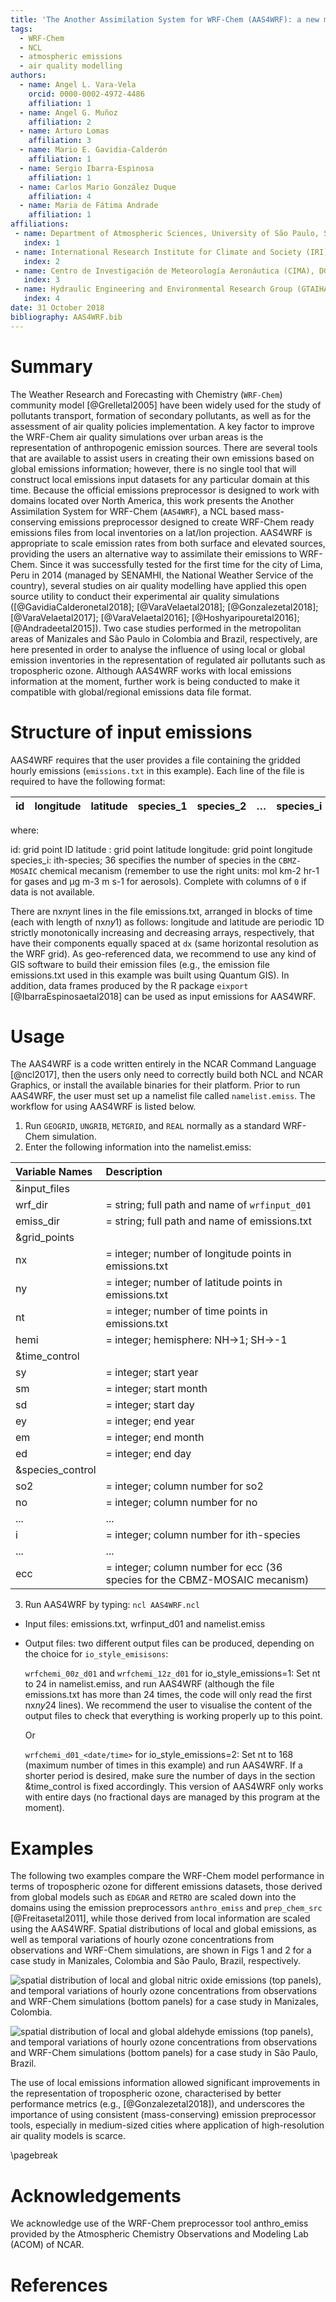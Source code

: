 ```yaml
---
title: 'The Another Assimilation System for WRF-Chem (AAS4WRF): a new mass-conserving emissions preprocessor for WRF-Chem regional modelling'
tags:
  - WRF-Chem
  - NCL
  - atmospheric emissions 
  - air quality modelling
authors:
  - name: Angel L. Vara-Vela
    orcid: 0000-0002-4972-4486
    affiliation: 1 
  - name: Angel G. Muñoz
    affiliation: 2
  - name: Arturo Lomas
    affiliation: 3  
  - name: Mario E. Gavidia-Calderón
    affiliation: 1   
  - name: Sergio Ibarra-Espinosa
    affiliation: 1
  - name: Carlos Mario González Duque
    affiliation: 4   
  - name: Maria de Fátima Andrade
    affiliation: 1   
affiliations:
 - name: Department of Atmospheric Sciences, University of São Paulo, São Paulo, Brazil
   index: 1
 - name: International Research Institute for Climate and Society (IRI), Columbia University, New York, USA
   index: 2
 - name: Centro de Investigación de Meteorología Aeronáutica (CIMA), DGAC, Quito, Ecuador
   index: 3   
 - name: Hydraulic Engineering and Environmental Research Group (GTAIHA), Universidad Nacional de Colombia Sede Manizales, Manizales, Colombia
   index: 4     
date: 31 October 2018
bibliography: AAS4WRF.bib
---
```


# Summary

The Weather Research and Forecasting with Chemistry (``WRF-Chem``) community model [@Grelletal2005] have been widely used for the study of pollutants transport, formation of secondary pollutants, as well as for the assessment of air quality policies implementation. A key factor to improve the WRF-Chem air quality simulations over urban areas is the representation of anthropogenic emission sources. There are several tools that are available to assist users in creating their own emissions based on global emissions information; however, there is no single tool that will construct local emissions input datasets for any particular domain at this time. Because the official emissions preprocessor is designed to work with domains located over North America, this work presents the Another Assimilation System for WRF-Chem (``AAS4WRF``), a NCL based mass-conserving emissions preprocessor designed to create WRF-Chem ready emissions files from local inventories on a lat/lon projection. AAS4WRF is appropriate to scale emission rates from both surface and elevated sources, providing the users an alternative way to assimilate their emissions to WRF-Chem. Since it was successfully tested for the first time for the city of Lima, Peru in 2014 (managed by SENAMHI, the National Weather Service of the country), several studies on air quality modelling have applied this open source utility to conduct their experimental air quality simulations ([@GavidiaCalderonetal2018]; [@VaraVelaetal2018]; [@Gonzalezetal2018]; [@VaraVelaetal2017]; [@VaraVelaetal2016]; [@Hoshyaripouretal2016]; [@Andradeetal2015]). Two case studies performed in the metropolitan areas of Manizales and São Paulo in Colombia and Brazil, respectively, are here presented in order to analyse the influence of using local or global emission inventories in the representation of regulated air pollutants such as tropospheric ozone. Although AAS4WRF works with local emissions information at the moment, further work is being conducted to make it compatible with global/regional emissions data file format.

# Structure of input emissions

AAS4WRF requires that the user provides a file containing the gridded hourly emissions (``emissions.txt`` in this example). Each line of the file is required to have the following format:

|  id  |  longitude  |  latitude  |  species_1  |  species_2  |  …  |  species_i  |  species_(i+1)  |  …  |  species_36  |
|:-----|:------------|:-----------|:------------|:------------|:----|:------------|:----------------|:----|:-------------|

where:

id: grid point ID
latitude : grid point latitude
longitude: grid point longitude
species_i: ith-species; 36 specifies the number of species in the ``CBMZ-MOSAIC`` chemical mecanism (remember to use the right units: mol km-2 hr-1 for gases and µg m-3 m s-1 for aerosols). Complete with columns of ``0`` if data is not available.

There are nx*ny*nt lines in the file emissions.txt, arranged in blocks of time (each with length of nx*ny*1) as follows: longitude and latitude are periodic 1D strictly monotonically increasing and decreasing arrays, respectively, that have their components equally spaced at ``dx`` (same horizontal resolution as the WRF grid). As geo-referenced data, we recommend to use any kind of GIS software to build their emission files (e.g., the emission file emissions.txt used in this example was built using Quantum GIS). In addition, data frames produced by the R package ``eixport`` [@IbarraEspinosaetal2018] can be used as input emissions for AAS4WRF.

# Usage

The AAS4WRF is a code written entirely in the NCAR Command Language [@ncl2017], then the users only need to correctly build both NCL and NCAR Graphics, or install the available binaries for their platform. Prior to run AAS4WRF, the user must set up a namelist file called ``namelist.emiss``. The workflow for using AAS4WRF is listed below.

1. Run ``GEOGRID``, ``UNGRIB``, ``METGRID``, and ``REAL`` normally as a standard WRF-Chem simulation.
2. Enter the following information into the namelist.emiss: 

|  Variable Names  |   Description                                                                        |
|:-----------------|:-------------------------------------------------------------------------------------|
|&input_files      |                                                                                      |
|  wrf_dir         | = string; full path and name of ``wrfinput_d01``                                     |
|  emiss_dir       | = string; full path and name of emissions.txt                                        |
|&grid_points      |                                                                                      |
|  nx              | = integer; number of longitude points in emissions.txt                               |
|  ny              | = integer; number of latitude points in emissions.txt                                |
|  nt              | = integer; number of time points in emissions.txt                                    |
|  hemi            | = integer; hemisphere: NH→1; SH→-1                                                   |
|&time_control     |                                                                                      | 
|  sy              | = integer; start year                                                                |
|  sm              | = integer; start month                                                               |
|  sd              | = integer; start day                                                                 |
|  ey              | = integer; end year                                                                  |
|  em              | = integer; end month                                                                 |
|  ed              | = integer; end day                                                                   |
|&species_control  |                                                                                      | 
|  so2             | = integer; column number for so2                                                     |
|  no              | = integer; column number for no                                                      |
|  ...             | ...                                                                                  |
|  i               | = integer; column number for ith-species                                             |
|  ...             | ...                                                                                  |
|  ecc             | = integer; column number for ecc (36 species for the CBMZ-MOSAIC mecanism)           |

3. Run AAS4WRF by typing: ``ncl AAS4WRF.ncl``

* Input files: emissions.txt, wrfinput_d01 and namelist.emiss

* Output files: two different output files can be produced, depending on the choice for ``io_style_emisisons``:

    ``wrfchemi_00z_d01`` and ``wrfchemi_12z_d01`` for io_style_emissions=1: Set nt to 24 in namelist.emiss, and run AAS4WRF (although the file emissions.txt has more than 24 times, the code will only read the first nx*ny*24 lines). We recommend the user to visualise the content of the output files to check that everything is working properly up to this point.

    Or

    ``wrfchemi_d01_<date/time>`` for io_style_emissions=2: Set nt to 168 (maximum number of times in this example) and run AAS4WRF. If a shorter period is desired, make sure the number of days in the section &time_control is fixed accordingly. This version of AAS4WRF only works with entire days (no fractional days are managed by this program at the moment).

# Examples

The following two examples compare the WRF-Chem model performance in terms of tropospheric ozone for different emissions datasets, those derived from global models such as ``EDGAR`` and ``RETRO`` are scaled down into the domains using the emission preprocessors ``anthro_emiss`` and ``prep_chem_src`` [@Freitasetal2011], while those derived from local information are scaled using the AAS4WRF. Spatial distributions of local and global emissions, as well as temporal variations of hourly ozone concentrations from observations and WRF-Chem simulations, are shown in Figs 1 and 2 for a case study in Manizales, Colombia and São Paulo, Brazil, respectively.

![spatial distribution of local and global nitric oxide emissions (top panels), and temporal variations of hourly ozone concentrations from observations and WRF-Chem simulations (bottom panels) for a case study in Manizales, Colombia.](https://github.com/alvv1986/AAS4WRF/blob/master/SaoPaulo.png)

![spatial distribution of local and global aldehyde emissions (top panels), and temporal variations of hourly ozone concentrations from observations and WRF-Chem simulations (bottom panels) for a case study in São Paulo, Brazil.](https://github.com/alvv1986/AAS4WRF/blob/master/SaoPaulo.png)

The use of local emissions information allowed significant improvements in the representation of tropospheric ozone, characterised by better performance metrics (e.g., [@Gonzalezetal2018]), and underscores the importance of using consistent (mass-conserving) emission preprocessor tools, especially in medium-sized cities where application of high-resolution air quality models is scarce.

\pagebreak

# Acknowledgements

We acknowledge use of the WRF-Chem preprocessor tool anthro_emiss provided by the Atmospheric Chemistry Observations and Modeling Lab (ACOM) of NCAR.

# References


